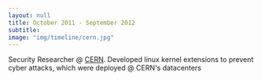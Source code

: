 ```yaml
---
layout: null
title: October 2011 - September 2012
subtitle:
image: "img/timeline/cern.jpg"
---
```

Security Researcher @ <a href="http://www.cern.ch" target="_blank">CERN</a>. Developed linux kernel extensions to prevent cyber attacks, which were deployed @ CERN's datacenters